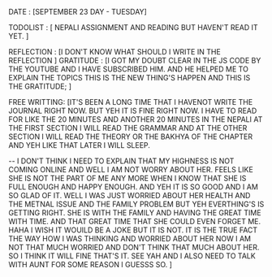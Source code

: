 DATE : [SEPTEMBER 23 DAY - TUESDAY]

TODOLIST : [
    NEPALI ASSIGNMENT AND READING BUT HAVEN'T READ IT YET. 
]

REFLECTION : [I DON'T KNOW WHAT SHOULD I WRITE IN THE REFLECTION ]
GRATITUDE : [I GOT MY DOUBT CLEAR IN THE JS CODE BY THE YOUTUBE AND I HAVE SUBSCRIBED HIM. AND HE HELPED ME TO EXPLAIN THE TOPICS
THIS IS THE NEW THING'S HAPPEN AND THIS IS THE GRATITUDE; ]

FREE WRITTING: [IT'S BEEN A LONG TIME THAT I HAVENOT WRITE THE JOURNAL RIGHT NOW. BUT YEH IT IS FINE RIGHT NOW. 
I HAVE TO READ FOR LIKE THE 20 MINUTES AND ANOTHER 20 MINUTES IN THE NEPALI AT THE FIRST SECTION I WILL READ THE GRAMMAR 
AND AT THE OTHER SECTION I WILL READ THE THEORY OR THE BAKHYA OF THE CHAPTER AND YEH LIKE THAT LATER I WILL SLEEP. 


-- I DON'T THINK I NEED TO EXPLAIN THAT MY HIGHNESS IS NOT COMING ONLINE AND WELL I AM NOT WORRY ABOUT HER. FEELS LIKE SHE IS NOT THE PART OF ME ANY MORE WHEN I KNOW THAT SHE IS FULL ENOUGH AND HAPPY ENOUGH. AND YEH IT IS SO GOOD AND I AM SO GLAD OF IT. WELL I WAS JUST WORRIED ABOUT HER HEALTH AND THE METNAL ISSUE AND THE FAMILY PROBLEM BUT YEH EVERTHING'S IS GETTING RIGHT. SHE IS WITH THE FAMILY AND HAVING THE GREAT TIME WITH TIME. AND THAT GREAT TIME THAT SHE COULD EVEN FORGET ME. HAHA I WISH IT WOUILD BE A JOKE BUT IT IS NOT. 
IT IS THE TRUE FACT  THE WAY HOW I WAS THINKING AND WORRIED ABOUT HER NOW I AM NOT THAT MUCH WORRIED AND DON'T THINK THAT MUCH ABOUT HER. SO I THINK IT WILL FINE THAT'S IT. SEE YAH AND I ALSO NEED TO TALK WITH AUNT FOR SOME REASON I GUESSS SO. 
]